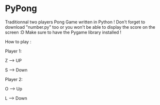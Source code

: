 # PyPong

Traditionnal two players Pong Game written in Python !
Don't forget to download "number.py" too or you won't be able to display the score on the screen :D
Make sure to have the Pygame library installed !

How to play :

Player 1:

Z --> UP

S --> Down

Player 2:

O --> Up

L --> Down
